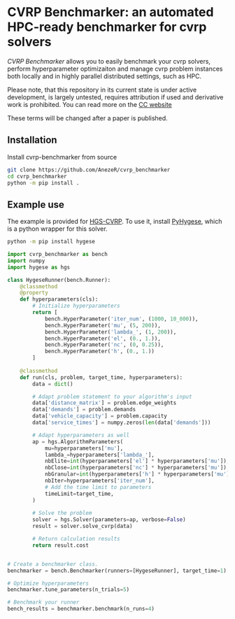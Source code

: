 # CVRP Benchmarker: an automated HPC-ready benchmarker for cvrp solvers

*CVRP Benchmarker* allows you to easily benchmark your cvrp solvers,
perform hyperparameter optimizaiton and manage cvrp problem instances 
both locally and in highly parallel distributed settings, such as HPC.

Please note, that this repository in its current state is under active
development, is largely untested, requires attribution if used and
derivative work is prohibited. You can read more on the [CC website](https://creativecommons.org/licenses/by-nd/4.0)

These terms will be changed after a paper is published.

## Installation

Install cvrp-benchmarker from source
```bash
git clone https://github.com/AnezeR/cvrp_benchmarker
cd cvrp_benchmarker
python -m pip install .
```

## Example use

The example is provided for [HGS-CVRP](https://github.com/vidalt/HGS-CVRP).
To use it, install [PyHygese](https://github.com/chkwon/PyHygese),
which is a python wrapper for this solver.

```bash
python -m pip install hygese
```

```python
import cvrp_benchmarker as bench
import numpy
import hygese as hgs

class HygeseRunner(bench.Runner):
    @classmethod
    @property
    def hyperparameters(cls):
        # Initialize hyperparameters
        return [
            bench.HyperParameter('iter_num', (1000, 10_000)),
            bench.HyperParameter('mu', (5, 200)),
            bench.HyperParameter('lambda_', (1, 200)),
            bench.HyperParameter('el', (0., 1.)),
            bench.HyperParameter('nc', (0, 0.25)),
            bench.HyperParameter('h', (0., 1.))
        ]
    
    @classmethod
    def run(cls, problem, target_time, hyperparameters):
        data = dict()

        # Adapt problem statement to your algorithm's input
        data['distance_matrix'] = problem.edge_weights
        data['demands'] = problem.demands
        data['vehicle_capacity'] = problem.capacity
        data['service_times'] = numpy.zeros(len(data['demands']))

        # Adapt hyperparameters as well
        ap = hgs.AlgorithmParameters(
            mu=hyperparameters['mu'],
            lambda_=hyperparameters['lambda_'],
            nbElite=int(hyperparameters['el'] * hyperparameters['mu']),
            nbClose=int(hyperparameters['nc'] * hyperparameters['mu']),
            nbGranular=int(hyperparameters['h'] * hyperparameters['mu']),
            nbIter=hyperparameters['iter_num'],
            # Add the time limit to parameters
            timeLimit=target_time,
        )
        
        # Solve the problem
        solver = hgs.Solver(parameters=ap, verbose=False)
        result = solver.solve_cvrp(data)

        # Return calculation results
        return result.cost


# Create a benchmarker class.
benchmarker = bench.Benchmarker(runners=[HygeseRunner], target_time=1)

# Optimize hyperparameters
benchmarker.tune_parameters(n_trials=5)

# Benchmark your runner
bench_results = benchmarker.benchmark(n_runs=4)
```
